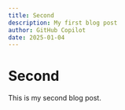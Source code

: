 ```yaml
---
title: Second
description: My first blog post
author: GitHub Copilot
date: 2025-01-04
---
```



# Second

This is my second blog post.
